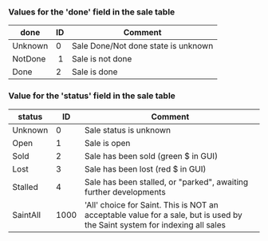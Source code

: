 <!-- markdownlint-disable-file MD041 -->
### Values for the 'done' field in the sale table

| done | ID | Comment |
|---|---|---|
| Unknown | 0 | Sale Done/Not done state is unknown |
| NotDone |  1 | Sale is not done |
| Done | 2 | Sale is done |

### Value for the 'status' field in the sale table

| status | ID | Comment |
|---|---|---|
| Unknown | 0 | Sale status is unknown |
| Open | 1 | Sale is open |
| Sold | 2 | Sale has been sold (green $ in GUI) |
| Lost | 3 | Sale has been lost (red $ in GUI) |
| Stalled | 4 | Sale has been stalled, or "parked", awaiting further developments |
| SaintAll | 1000 | 'All' choice for Saint. This is NOT an acceptable value for a sale, but is used by the Saint system for indexing all sales |
